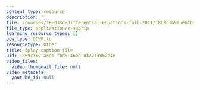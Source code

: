 ```yaml
---
content_type: resource
description: ''
file: /courses/18-03sc-differential-equations-fall-2011/1869c369a5ebfbd546ea042213062e4e_Y9_zrupnz0Q.srt
file_type: application/x-subrip
learning_resource_types: []
ocw_type: OCWFile
resourcetype: Other
title: 3play caption file
uid: 1869c369-a5eb-fbd5-46ea-042213062e4e
video_files:
  video_thumbnail_file: null
video_metadata:
  youtube_id: null
---
```


